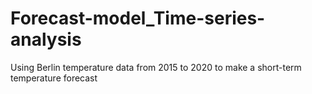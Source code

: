 # Forecast-model_Time-series-analysis
Using Berlin temperature data from 2015 to 2020 to make a short-term temperature forecast
